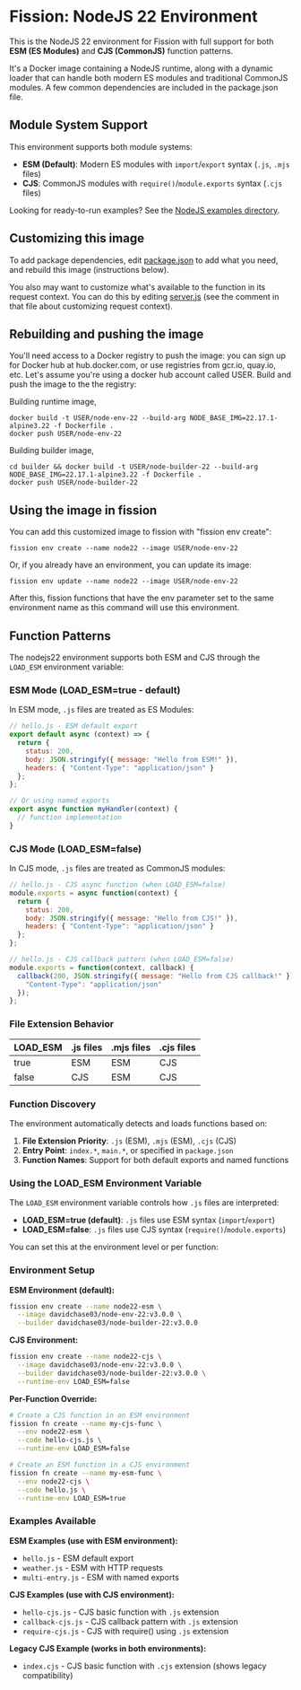 # Fission: NodeJS 22 Environment

This is the NodeJS 22 environment for Fission with full support for both **ESM (ES Modules)** and **CJS (CommonJS)** function patterns.

It's a Docker image containing a NodeJS runtime, along with a dynamic
loader that can handle both modern ES modules and traditional CommonJS modules.  A few common dependencies are included in the package.json file.

## Module System Support

This environment supports both module systems:

- **ESM (Default)**: Modern ES modules with `import`/`export` syntax (`.js`, `.mjs` files)
- **CJS**: CommonJS modules with `require()`/`module.exports` syntax (`.cjs` files)

Looking for ready-to-run examples? See the [NodeJS examples directory](./examples/).

## Customizing this image

To add package dependencies, edit [package.json](./package.json) to add what you need, and rebuild this image (instructions below).

You also may want to customize what's available to the function in its request context.
You can do this by editing [server.js](./server.js) (see the comment in that file about customizing request context).

## Rebuilding and pushing the image

You'll need access to a Docker registry to push the image: you can sign up for Docker hub at hub.docker.com, or use registries from gcr.io, quay.io, etc.
Let's assume you're using a docker hub account called USER.
Build and push the image to the the registry:

Building runtime image,

```console
docker build -t USER/node-env-22 --build-arg NODE_BASE_IMG=22.17.1-alpine3.22 -f Dockerfile .
docker push USER/node-env-22
```

Building builder image,

```console
cd builder && docker build -t USER/node-builder-22 --build-arg NODE_BASE_IMG=22.17.1-alpine3.22 -f Dockerfile .
docker push USER/node-builder-22
```

## Using the image in fission

You can add this customized image to fission with "fission env create":

```console
fission env create --name node22 --image USER/node-env-22
```

Or, if you already have an environment, you can update its image:

```console
fission env update --name node22 --image USER/node-env-22
```

After this, fission functions that have the env parameter set to the
same environment name as this command will use this environment.

## Function Patterns

The nodejs22 environment supports both ESM and CJS through the `LOAD_ESM` environment variable:

### ESM Mode (LOAD_ESM=true - default)

In ESM mode, `.js` files are treated as ES Modules:

```javascript
// hello.js - ESM default export
export default async (context) => {
  return {
    status: 200,
    body: JSON.stringify({ message: "Hello from ESM!" }),
    headers: { "Content-Type": "application/json" }
  };
};

// Or using named exports
export async function myHandler(context) {
  // function implementation
}
```

### CJS Mode (LOAD_ESM=false)

In CJS mode, `.js` files are treated as CommonJS modules:

```javascript
// hello.js - CJS async function (when LOAD_ESM=false)
module.exports = async function(context) {
  return {
    status: 200,
    body: JSON.stringify({ message: "Hello from CJS!" }),
    headers: { "Content-Type": "application/json" }
  };
};

// hello.js - CJS callback pattern (when LOAD_ESM=false)
module.exports = function(context, callback) {
  callback(200, JSON.stringify({ message: "Hello from CJS callback!" }), {
    "Content-Type": "application/json"
  });
};
```

### File Extension Behavior

| LOAD_ESM | .js files | .mjs files | .cjs files |
|----------|-----------|------------|------------|
| true     | ESM       | ESM        | CJS        |
| false    | CJS       | ESM        | CJS        |

### Function Discovery

The environment automatically detects and loads functions based on:

1. **File Extension Priority**: `.js` (ESM), `.mjs` (ESM), `.cjs` (CJS)
2. **Entry Point**: `index.*`, `main.*`, or specified in `package.json`
3. **Function Names**: Support for both default exports and named functions

### Using the LOAD_ESM Environment Variable

The `LOAD_ESM` environment variable controls how `.js` files are interpreted:

- **LOAD_ESM=true (default)**: `.js` files use ESM syntax (`import`/`export`)
- **LOAD_ESM=false**: `.js` files use CJS syntax (`require()`/`module.exports`)

You can set this at the environment level or per function:

### Environment Setup

**ESM Environment (default):**
```bash
fission env create --name node22-esm \
  --image davidchase03/node-env-22:v3.0.0 \
  --builder davidchase03/node-builder-22:v3.0.0
```

**CJS Environment:**
```bash
fission env create --name node22-cjs \
  --image davidchase03/node-env-22:v3.0.0 \
  --builder davidchase03/node-builder-22:v3.0.0 \
  --runtime-env LOAD_ESM=false
```

**Per-Function Override:**
```bash
# Create a CJS function in an ESM environment
fission fn create --name my-cjs-func \
  --env node22-esm \
  --code hello-cjs.js \
  --runtime-env LOAD_ESM=false

# Create an ESM function in a CJS environment  
fission fn create --name my-esm-func \
  --env node22-cjs \
  --code hello.js \
  --runtime-env LOAD_ESM=true
```

### Examples Available

**ESM Examples (use with ESM environment):**
- `hello.js` - ESM default export  
- `weather.js` - ESM with HTTP requests
- `multi-entry.js` - ESM with named exports

**CJS Examples (use with CJS environment):**
- `hello-cjs.js` - CJS basic function with `.js` extension
- `callback-cjs.js` - CJS callback pattern with `.js` extension  
- `require-cjs.js` - CJS with require() using `.js` extension

**Legacy CJS Example (works in both environments):**
- `index.cjs` - CJS basic function with `.cjs` extension (shows legacy compatibility)
